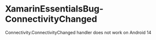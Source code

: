 # XamarinEssentialsBug-ConnectivityChanged
Connectivity.ConnectivityChanged handler does not work on Android 14
